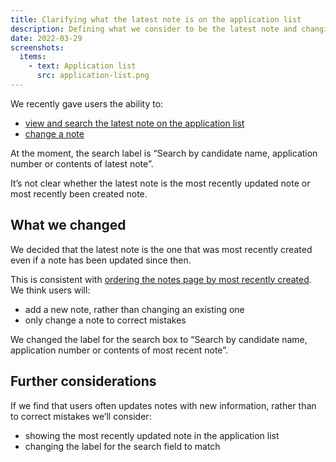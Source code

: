 ```yaml
---
title: Clarifying what the latest note is on the application list
description: Defining what we consider to be the latest note and changing the search label
date: 2022-03-29
screenshots:
  items:
    - text: Application list
      src: application-list.png
---
```


We recently gave users the ability to:

- [view and search the latest note on the application list](/manage-teacher-training-applications/showing-notes-in-the-application-list/)
- [change a note](/manage-teacher-training-applications/letting-users-change-and-delete-notes/)

At the moment, the search label is “Search by candidate name, application number or contents of latest note”.

It’s not clear whether the latest note is the most recently updated note or most recently been created note.

## What we changed

We decided that the latest note is the one that was most recently created even if a note has been updated since then.

This is consistent with [ordering the notes page by most recently created](/manage-teacher-training-applications/changing-how-notes-are-displayed/). We think users will:

- add a new note, rather than changing an existing one
- only change a note to correct mistakes

We changed the label for the search box to “Search by candidate name, application number or contents of most recent note”.

## Further considerations

If we find that users often updates notes with new information, rather than to correct mistakes we’ll consider:

- showing the most recently updated note in the application list
- changing the label for the search field to match
